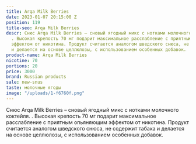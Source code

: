 ```yaml
---
title: Arqa Milk Berries
date: 2023-01-07 20:15:00 Z
position: 119
title-seo: Arqa Milk Berries
descr: Снюс Arqa Milk Berries – сновый ягодный микс с нотками молочного коктейля.
  . Высокая крепость 70 мг подарит максимальное расслабление с приятным опьяняющим
  эффектом от никотина. Продукт считается аналогом шведского снюса, не содержит табака
  и делается на основе целлюлозы, с использованием особенных добавок.
product-name: Arqa Milk Berries
nicotine: 70
portions: 20
price: 3000
brand: Russian products
sale: new-snus
taste: молочные ягоды
image: "/uploads/1-f6760f.png"
---
```


Снюс Arqa Milk Berries – сновый ягодный микс с нотками молочного коктейля. . Высокая крепость 70 мг подарит максимальное расслабление с приятным опьяняющим эффектом от никотина. Продукт считается аналогом шведского снюса, не содержит табака и делается на основе целлюлозы, с использованием особенных добавок.